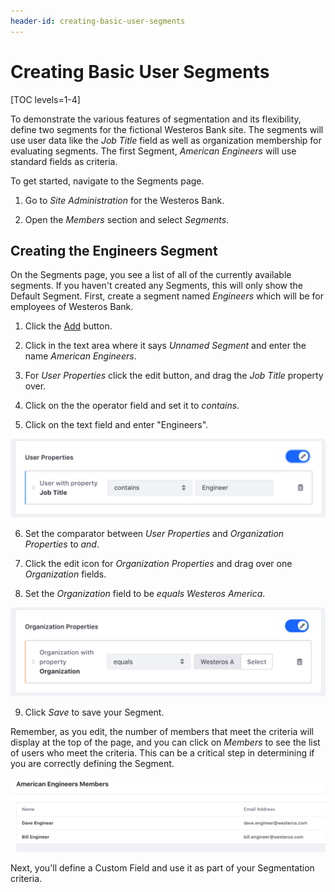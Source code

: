 ```yaml
---
header-id: creating-basic-user-segments
---
```


# Creating Basic User Segments

[TOC levels=1-4]

To demonstrate the various features of segmentation and its flexibility, 
define two segments for the fictional Westeros Bank site. The segments will use 
user data like the *Job Title* field as well as organization membership for  
evaluating segments. The first Segment, *American Engineers* will use standard 
fields as criteria.

To get started, navigate to the Segments page.

1.  Go to *Site Administration* for the Westeros Bank.

2.  Open the *Members* section and select *Segments*.

## Creating the Engineers Segment

On the Segments page, you see a list of all of the currently available 
segments. If you haven't created any Segments, this will only show the Default 
Segment. First, create a segment named *Engineers* which will be for employees 
of Westeros Bank.

1.  Click the [Add](../../images/icon-add.png) button.

2.  Click in the text area where it says *Unnamed Segment* and enter the name 
    *American Engineers*.
    
3.  For *User Properties* click the edit button, and drag the *Job Title* 
    property over.
    
4.  Click on the the operator field and set it to *contains*.
    
5.  Click on the text field and enter "Engineers".

![Setting the comparator to "contains" will allow variations of "Engineer" like "Software Engineer" be included in the segment.](../../images/sp-set-date.png)

6.  Set the comparator between *User Properties* and *Organization Properties* to *and*.

7.  Click the edit icon for *Organization Properties* and drag over one 
    *Organization* fields.
    
8.  Set the *Organization* field to be *equals* *Westeros America*.
    
![Figure 1: You can prevent typos by directly selecting Organizations through the interface.](../../images/sp-select-orgs.png)

9.  Click *Save* to save your Segment.

Remember, as you edit, the number of members that meet the criteria will 
display at the top of the page, and you can click on *Members* to see the list 
of users who meet the criteria. This can be a critical step in determining if 
you are correctly defining the Segment.

![Figure 2: You can view the list of Segment members at any time.](../../images/sp-segment-members.png)

Next, you'll define a Custom Field and use it as part of your Segmentation 
criteria.
